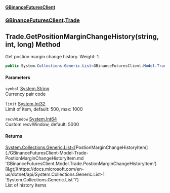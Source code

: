 #### [GBinanceFuturesClient](./index.md 'index')
### [GBinanceFuturesClient](./GBinanceFuturesClient.md 'GBinanceFuturesClient').[Trade](./GBinanceFuturesClient-Trade.md 'GBinanceFuturesClient.Trade')
## Trade.GetPositionMarginChangeHistory(string, int, long) Method
Get postion margin change history. Weight: 1.  
```csharp
public System.Collections.Generic.List<GBinanceFuturesClient.Model.Trade.PostionMarginChangeHistoryItem> GetPositionMarginChangeHistory(string symbol, int limit=500, long recvWindow=5000L);
```
#### Parameters
<a name='GBinanceFuturesClient-Trade-GetPositionMarginChangeHistory(string_int_long)-symbol'></a>
`symbol` [System.String](https://docs.microsoft.com/en-us/dotnet/api/System.String 'System.String')  
Currency pair code  
  
<a name='GBinanceFuturesClient-Trade-GetPositionMarginChangeHistory(string_int_long)-limit'></a>
`limit` [System.Int32](https://docs.microsoft.com/en-us/dotnet/api/System.Int32 'System.Int32')  
Limit of item, default: 500, max: 1000  
  
<a name='GBinanceFuturesClient-Trade-GetPositionMarginChangeHistory(string_int_long)-recvWindow'></a>
`recvWindow` [System.Int64](https://docs.microsoft.com/en-us/dotnet/api/System.Int64 'System.Int64')  
Custom recvWindow, default: 5000  
  
#### Returns
[System.Collections.Generic.List&lt;](https://docs.microsoft.com/en-us/dotnet/api/System.Collections.Generic.List-1 'System.Collections.Generic.List`1')[PostionMarginChangeHistoryItem](./GBinanceFuturesClient-Model-Trade-PostionMarginChangeHistoryItem.md 'GBinanceFuturesClient.Model.Trade.PostionMarginChangeHistoryItem')[&gt;](https://docs.microsoft.com/en-us/dotnet/api/System.Collections.Generic.List-1 'System.Collections.Generic.List`1')  
List of history items  
